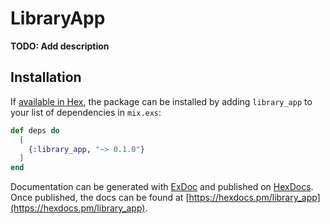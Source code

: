 # LibraryApp

**TODO: Add description**

## Installation

If [available in Hex](https://hex.pm/docs/publish), the package can be installed
by adding `library_app` to your list of dependencies in `mix.exs`:

```elixir
def deps do
  [
    {:library_app, "~> 0.1.0"}
  ]
end
```

Documentation can be generated with [ExDoc](https://github.com/elixir-lang/ex_doc)
and published on [HexDocs](https://hexdocs.pm). Once published, the docs can
be found at [https://hexdocs.pm/library_app](https://hexdocs.pm/library_app).


